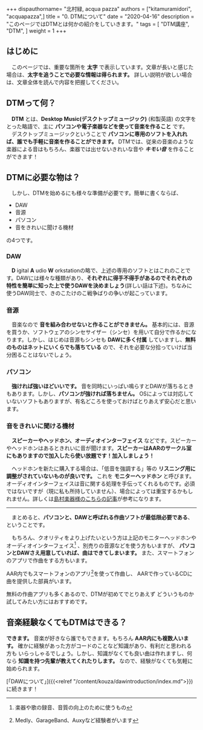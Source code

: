 +++
dispauthorname= "北村緑, acqua pazza"
authors = ["kitamuramidori", "acquapazza",]
title = "0. DTMについて"
date = "2020-04-16"
description = "このページではDTMとは何かの紹介をしていきます。"
tags = [
    "DTM講座", "DTM",
]
weight = 1
+++

## はじめに
　このページでは、重要な箇所を **太字** で表示しています。文章が長いと感じた場合は、**太字を追うことで必要な情報は得られます。** 詳しい説明が欲しい場合は、文章全体を読んで内容を把握してください。

## DTMって何？

　**DTM** とは、**Desktop Music(デスクトップミュージック)** (和製英語) の文字をとった略語で、主に **パソコンや電子楽器などを使って音楽を作ること** です。  
　デスクトップミュージックということで **パソコンに専用のソフトを入れれば、誰でも手軽に音楽を作ることができます。** DTMでは、従来の音楽のような楽器による音はもちろん、楽器では出せないきれいな音や ***キモい音*** を作ることができます！

## DTMに必要な物は？

　しかし、DTMを始めるにも様々な準備が必要です。簡単に書くならば、

- DAW
- 音源
- パソコン
- 音をきれいに聞ける機材

の4つです。

### DAW

　**D** igital **A** udio **W** orkstationの略で、上述の専用のソフトとはこれのことです。DAWには様々な種類があり、**それぞれに得手不得手があるのでそれぞれの特性を簡単に知った上で使うDAWを決めましょう**(詳しい話は下述)。ちなみに使うDAW同士で、きのこたけのこ戦争ばりの争いが起こっています。

### 音源

　音楽なので **音を組み合わせないと作ることができません。** 基本的には、音源を買うか、ソフトウェアのシンセサイザー（シンセ）を用いて自分で作るかになります。しかし、はじめは音源もシンセも **DAWに多く付属** していますし、**無料のものはネットにいくらでも落ちている** ので、それを必要な分拾っていけば当分困ることはないでしょう。

### パソコン

　**強ければ強いほどいいです。** 音を同時にいっぱい鳴らすとDAWが落ちるときもあります。しかし、**パソコンが強ければ落ちません。** OSによっては対応していないソフトもありますが、有名どころを使っておけばとりあえず安心だと思います。

### 音をきれいに聞ける機材

　**スピーカーやヘッドホン、オーディオインターフェイス** などです。スピーカーやヘッドホンはあるときれいに音が聞けます。**スピーカーはAARのサークル室にもありますので加入したら使い放題です！加入しましょう！**

　ヘッドホンを新たに購入する場合は、「低音を強調する」等の **リスニング用に調整がされていないものが良いです。** これを **モニターヘッドホン** と呼びます。オーディオインターフェイスは音に関する処理を手伝ってくれるものです。必須ではないですが（現に私も所持していません）、場合によっては重宝するかもしれません。詳しくは[島村楽器様のこちらの記事](https://info.shimamura.co.jp/digital/knowledge/2014/06/21591)が参考になります。
___
　まとめると、**パソコンと、DAWと呼ばれる作曲ソフトが最低限必要である**、ということです。

　もちろん、クオリティをより上げたいという方は上記のモニターヘッドホンや
オーディオインターフェイス[^1] 、別売りの音源などを使う方もいますが、
**パソコンとDAWさえ用意していれば、曲はできてしまいます。** また、スマートフォンのアプリで作曲をする方もいます。

AAR内でもスマートフォンのアプリ[^2]を使って作曲し、
AARで作っているCDに曲を提供した部員がいます。

無料の作曲アプリも多くあるので、DTMが初めてでとりあえず
どういうものか試してみたい方にはおすすめです。

## 音楽経験なくてもDTMはできる？
 **できます。** 音楽が好きなら誰でもできます。もちろん **AAR内にも複数人います。** 確かに経験があった方がコードのことなど知識があり、有利だと思われる方も
いらっしゃるでしょう。しかし、知識がなくても良い曲は作れますし、何なら **知識を持つ先輩が教えてくれたりします。** なので、経験がなくても気軽に始められます。

[「DAWについて」]({{<relref "/content/kouza/dawintroduction/index.md">}})に続きます！


[^1]: 楽器や歌の録音、音質の向上のために使うもの
[^2]: Medly、GarageBand、Auxyなど経験者がいます
